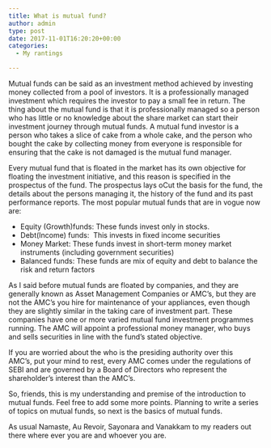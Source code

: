 ```yaml
---
title: What is mutual fund?
author: admin
type: post
date: 2017-11-01T16:20:20+00:00
categories:
  - My rantings

---
```

Mutual funds can be said as an investment method achieved by investing money collected from a pool of investors. It is a professionally managed investment which requires the investor to pay a small fee in return. The thing about the mutual fund is that it is professionally managed so a person who has little or no knowledge about the share market can start their investment journey through mutual funds. A mutual fund investor is a person who takes a slice of cake from a whole cake, and the person who bought the cake by collecting money from everyone is responsible for ensuring that the cake is not damaged is the mutual fund manager.

Every mutual fund that is floated in the market has its own objective for floating the investment initiative, and this reason is specified in the prospectus of the fund. The prospectus lays oCut the basis for the fund, the details about the persons managing it, the history of the fund and its past performance reports. The most popular mutual funds that are in vogue now are:

  * Equity (Growth)funds: These funds invest only in stocks.
  * Debt(Income) funds:&nbsp; This invests in fixed income securities
  * Money Market: These funds invest in&nbsp;short-term money market instruments (including government securities)
  * Balanced funds: These funds are mix of equity and debt to balance the risk and return factors

As I said before mutual funds are floated by companies, and they are generally known as Asset Management Companies or AMC&#8217;s, but they are not the AMC&#8217;s you hire for maintenance&nbsp;of your appliances, even though they are slightly&nbsp;similar in the taking care of investment part. These companies have one or more varied mutual fund investment programmes running. The AMC will appoint a professional money manager, who buys and sells securities in line with the fund&#8217;s stated objective.

If you are worried about the who is the presiding authority over this AMC&#8217;s,&nbsp;put your mind to rest, every AMC comes under the regulations of SEBI and are governed by a Board of Directors who represent the shareholder&#8217;s interest than the AMC&#8217;s.

So, friends, this is my understanding and premise of the introduction to mutual funds. Feel free to add some more points.&nbsp;Planning to write a series of topics on mutual funds, so next is the basics of mutual funds.

As usual Namaste, Au Revoir, Sayonara and Vanakkam to my readers out there where ever you are and whoever you are.

&nbsp;